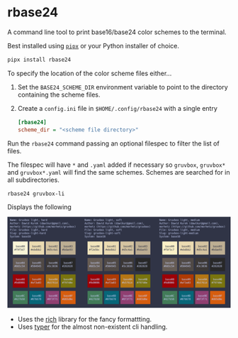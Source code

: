 # rbase24

A command line tool to print base16/base24 color schemes to the terminal.

Best installed using [`pipx`](https://pypi.org/project/pipx/) or your Python installer of choice.

```sh
pipx install rbase24
```

To specify the location of the color scheme files either...

1. Set the `BASE24_SCHEME_DIR` environment variable to point to the directory
   containing the scheme files.
2. Create a `config.ini` file in `$HOME/.config/rbase24` with a single entry

   ```ini
   [rbase24]
   scheme_dir = "<scheme file directory>"
   ```

Run the `rbase24` command passing an optional filespec to filter the list of
files.

The filespec will have `*` and `.yaml` added if necessary so
`gruvbox`, `gruvbox*` and `gruvbox*.yaml` will find the same schemes. Schemes are searched for in all subdirectories.

```bash
rbase24 gruvbox-li
```

Displays the following

![console output](https://github.com/sffjunkie/rbase24/blob/main/src/docs/rbase24_gruvbox.png)

- Uses the [rich](https://rich.readthedocs.io/en/latest/) library for the fancy formattting.
- Uses [typer](https://typer.tiangolo.com/) for the almost non-existent cli handling.
